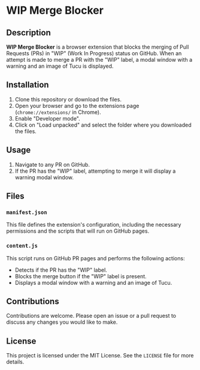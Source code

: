 # WIP Merge Blocker

## Description

**WIP Merge Blocker** is a browser extension that blocks the merging of Pull Requests (PRs) in "WIP" (Work In Progress) status on GitHub. When an attempt is made to merge a PR with the "WIP" label, a modal window with a warning and an image of Tucu is displayed.

## Installation

1. Clone this repository or download the files.
2. Open your browser and go to the extensions page (`chrome://extensions/` in Chrome).
3. Enable "Developer mode".
4. Click on "Load unpacked" and select the folder where you downloaded the files.

## Usage

1. Navigate to any PR on GitHub.
2. If the PR has the "WIP" label, attempting to merge it will display a warning modal window.

## Files

### `manifest.json`

This file defines the extension's configuration, including the necessary permissions and the scripts that will run on GitHub pages.

### `content.js`

This script runs on GitHub PR pages and performs the following actions:
- Detects if the PR has the "WIP" label.
- Blocks the merge button if the "WIP" label is present.
- Displays a modal window with a warning and an image of Tucu.

## Contributions

Contributions are welcome. Please open an issue or a pull request to discuss any changes you would like to make.

## License

This project is licensed under the MIT License. See the `LICENSE` file for more details.